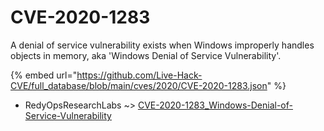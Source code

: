 # CVE-2020-1283

A denial of service vulnerability exists when Windows improperly handles objects in memory, aka 'Windows Denial of Service Vulnerability'.

{% embed url="https://github.com/Live-Hack-CVE/full_database/blob/main/cves/2020/CVE-2020-1283.json" %}


* RedyOpsResearchLabs ~> [CVE-2020-1283_Windows-Denial-of-Service-Vulnerability](https://www.alice-snow.ru/2020/database/cve-2020-1283/cve-2020-1283_windows-denial-of-service-vulnerability-redyopsresearchlabs)